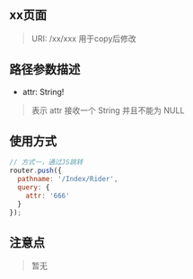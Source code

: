 ## xx页面
> URI: /xx/xxx
> 用于copy后修改

## 路径参数描述
- attr: String!
> 表示 attr 接收一个 String 并且不能为 NULL

## 使用方式
```js
// 方式一，通过JS跳转
router.push({
  pathname: '/Index/Rider', 
  query: {
    attr: '666'
  }
});
```

## 注意点
> 暂无